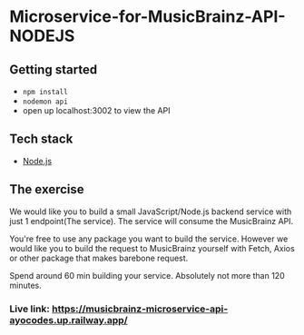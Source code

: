 # Microservice-for-MusicBrainz-API-NODEJS

## Getting started

- `npm install`
- `nodemon api`
- open up localhost:3002 to view the API

## Tech stack

- [Node.js](https://nodejs.org/en/)

## The exercise

We would like you to build a small JavaScript/Node.js backend service with just 1 endpoint(The service).
The service will consume the MusicBrainz API.

You're free to use any package you want to build the service. However we would like you to build the request to MusicBrainz yourself with Fetch, Axios or other package that makes barebone request.

Spend around 60 min building your service. Absolutely not more than 120 minutes.

### Live link: https://musicbrainz-microservice-api-ayocodes.up.railway.app/

